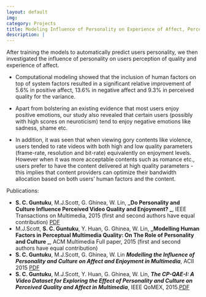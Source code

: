 ```yaml
---
layout: default
img: 
category: Projects
title: Modeling Influence of Personality on Experience of Affect, Perception of Quality and Enjoyment in Multimedia   
description: |
---
```

After training the models to automatically predict users personality, we then investigated the influence of personality on users perception of quality and experience of affect.    

  * Computational modeling showed that the inclusion of human factors on top of system factors resulted in a significant relative improvement of 5.6% in positive affect, 13.6% in negative affect and 9.3% in perceived quality for the variance.    
 
  * Apart from bolstering an existing evidence that most users enjoy positive emotions, our study also revealed that certain users (possibly with high scores on neuroticism) tend to enjoy negative emotions like sadness, shame etc.     
 
  * In addition, it was seen that when viewing gory contents like violence, users tended to rate videos with both high and low quality parameters (frame-rate, resolution and bit-rate) equivalently on enjoyment levels. However when it was more acceptable contents such as romance etc., users prefer to have the content delivered at high quality parameters - this implies that content providers can optimize their bandwidth allocation based on both users’ human factors and the content. 
  
Publications:
  + **S. C. Guntuku**, M.J.Scott, G. Ghinea, W. Lin, **_Do Personality and Culture Influence Perceived Video Quality and Enjoyment? _**, IEEE Transactions on Multimedia, 2015 (first and second authors have equal contribution) [PDF](https://goo.gl/cIivwF)
  + M.J.Scott, **S. C. Guntuku**,  Y. Huan, G. Ghinea, W. Lin, **_Modelling Human Factors in Perceptual Multimedia Quality: On The Role of Personality and Culture _**, ACM Multimedia Full paper, 2015 (first and second authors have equal contribution)
  + **S. C. Guntuku**, M.J.Scott, G. Ghinea, W. Lin **_Modelling the Influence of Personality and Culture on Affect and Enjoyment in Multimedia_**, ACII 2015 [PDF](https://www.dropbox.com/s/cvypuqcezzb7y20/ACII_2015.pdf?dl=1)
  + **S. C. Guntuku**, M.J.Scott, Y. Huan, G. Ghinea, W. Lin, **_The CP-QAE-I: A Video Dataset for Exploring the Effect of Personality and Culture on Perceived Quality and Affect in Multimedia_**, IEEE QoMEX, 2015.[PDF](https://www.dropbox.com/s/o1bkgja2jaeec4u/Qomex2015_cameraready.pdf?dl=1)
